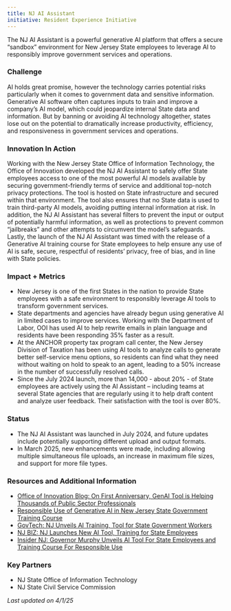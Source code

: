 ```yaml
---
title: NJ AI Assistant
initiative: Resident Experience Initiative
---
```


The NJ AI Assistant is a powerful generative AI platform that offers a secure “sandbox” environment for New Jersey State employees to leverage AI to responsibly improve government services and operations. 

### Challenge

AI holds great promise, however the technology carries potential risks particularly when it comes to government data and sensitive information. Generative AI software often captures inputs to train and improve a company’s AI model, which could jeopardize internal State data and information. But by banning or avoiding AI technology altogether, states lose out on the potential to dramatically increase productivity, efficiency, and responsiveness in government services and operations. 

### Innovation In Action

Working with the New Jersey State Office of Information Technology, the Office of Innovation developed the NJ AI Assistant to safely offer State employees access to one of the most powerful AI models available by securing government-friendly terms of service and additional top-notch privacy protections. The tool is hosted on State infrastructure and secured within that environment. The tool also ensures that no State data is used to train third-party AI models, avoiding putting internal information at risk. In addition, the NJ AI Assistant has several filters to prevent the input or output of potentially harmful information, as well as protections to prevent common “jailbreaks” and other attempts to circumvent the model’s safeguards. Lastly, the launch of the NJ AI Assistant was timed with the release of a Generative AI training course for State employees to help ensure any use of AI is safe, secure, respectful of residents’ privacy, free of bias, and in line with State policies.

### Impact \+ Metrics

* New Jersey is one of the first States in the nation to provide State employees with a safe environment to responsibly leverage AI tools to transform government services.   
* State departments and agencies have already begun using generative AI in limited cases to improve services. Working with the Department of Labor, OOI has used AI to help rewrite emails in plain language and residents have been responding 35% faster as a result.   
* At the ANCHOR property tax program call center, the New Jersey Division of Taxation has been using AI tools to analyze calls to generate better self-service menu options, so residents can find what they need without waiting on hold to speak to an agent, leading to a 50% increase in the number of successfully resolved calls.   
* Since the July 2024 launch, more than 14,000 \- about 20% \- of State employees are actively using the AI Assistant – including teams at several State agencies that are regularly using it to help draft content and analyze user feedback. Their satisfaction with the tool is over 80%. 

### Status

* The NJ AI Assistant was launched in July 2024, and future updates include potentially supporting different upload and output formats.   
* In March 2025, new enhancements were made, including allowing multiple simultaneous file uploads, an increase in maximum file sizes, and support for more file types. 

### Resources and Additional Information

* [Office of Innovation Blog: On First Anniversary, GenAI Tool is Helping Thousands of Public Sector Professionals](/blog/2025-07-17-aiassistantanniversary/)
* [Responsible Use of Generative AI in New Jersey State Government Training Course](/skills/ai/)  
* [GovTech: NJ Unveils AI Training, Tool for State Government Workers](https://www.govtech.com/artificial-intelligence/n-j-unveils-ai-training-tool-for-state-government-workers)  
* [NJ BIZ: NJ Launches New AI Tool, Training for State Employees](https://njbiz.com/nj-launches-new-ai-tool-training-for-state-employees/)  
* [Insider NJ: Governor Murphy Unveils AI Tool For State Employees and Training Course For Responsible Use](https://www.insidernj.com/press-release/governor-murphy-unveils-ai-tool-for-state-employees-and-training-course-for-responsible-use/)

### Key Partners

* NJ State Office of Information Technology  
* NJ State Civil Service Commission


*Last updated on 4/1/25*
